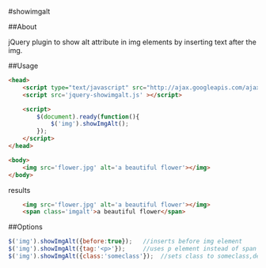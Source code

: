 #showimgalt

##About

jQuery plugin to show alt attribute in img elements by inserting text after the img.

##Usage

```html
<head>
	<script type="text/javascript" src="http://ajax.googleapis.com/ajax/libs/jquery/1.4.2/jquery.min.js"></script>
	<script src='jquery-showimgalt.js' ></script>

	<script>
		$(document).ready(function(){
			$('img').showImgAlt();
		});
	</script>
</head>

<body>
	<img src='flower.jpg' alt='a beautiful flower'></img>
</body>
```

results

```html
	<img src='flower.jpg' alt='a beautiful flower'></img>
	<span class='imgalt'>a beautiful flower</span>
```

##Options

```js
$('img').showImgAlt({before:true});   //inserts before img element
$('img').showImgAlt({tag:'<p>'});     //uses p element instead of span
$('img').showImgAlt({class:'someclass'});  //sets class to someclass,default is imgalt
```

